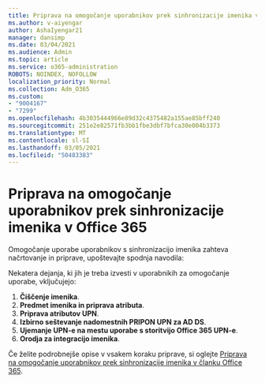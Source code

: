 ```yaml
---
title: Priprava na omogočanje uporabnikov prek sinhronizacije imenika v Office 365
ms.author: v-aiyengar
author: AshaIyengar21
manager: dansimp
ms.date: 03/04/2021
ms.audience: Admin
ms.topic: article
ms.service: o365-administration
ROBOTS: NOINDEX, NOFOLLOW
localization_priority: Normal
ms.collection: Adm_O365
ms.custom:
- "9004167"
- "7299"
ms.openlocfilehash: 4b3035444966e89d32c4375482a155ae85bff240
ms.sourcegitcommit: 251e2e82571fb3bb1fbe3dbf7bfca30e004b3373
ms.translationtype: MT
ms.contentlocale: sl-SI
ms.lasthandoff: 03/05/2021
ms.locfileid: "50483383"
---
```

# <a name="prepare-to-provision-users-through-directory-synchronization-to-office-365"></a>Priprava na omogočanje uporabnikov prek sinhronizacije imenika v Office 365

Omogočanje uporabe uporabnikov s sinhronizacijo imenika zahteva načrtovanje in priprave, upoštevajte spodnja navodila:

Nekatera dejanja, ki jih je treba izvesti v uporabnikih za omogočanje uporabe, vključujejo:
1. **Čiščenje imenika**.
1. **Predmet imenika in priprava atributa**.
1. **Priprava atributov UPN**.
1. **Izbirno seštevanje nadomestnih PRIPON UPN za AD DS**.
1. **Ujemanje UPN-e na mestu uporabe s storitvijo Office 365 UPN-e**.
1. **Orodja za integracijo imenika**.

Če želite podrobnejše opise v vsakem koraku priprave, si oglejte [Priprava na omogočanje uporabnikov prek sinhronizacije imenika v članku Office 365](https://aka.ms/office365assistantprovisionuserstooffice365).